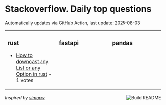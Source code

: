 # Stackoverflow. Daily top questions 

Automatically updates via GitHub Action, last update: <!-- date starts -->2025-08-03<!-- date ends -->


<table><tr><td valign="top" width="33%">

### rust
<!-- rust starts -->
* [How to downcast any List or any Option in rust](https://stackoverflow.com/questions/79723390/how-to-downcast-any-list-or-any-option-in-rust) - 1 votes
<!-- rust ends -->
</td><td valign="top" width="34%">


### fastapi
<!-- fastapi starts -->

<!-- fastapi ends -->
</td><td valign="top" width="34%">


### pandas
<!-- pandas starts -->

<!-- pandas ends -->
</td></tr></table>

<a href="https://github.com/hp0404/hp0404/actions"><img src="https://github.com/hp0404/hp0404/workflows/Build%20README/badge.svg" align="right" alt="Build README"></a> <p>*Inspired by  [simonw](https://github.com/simonw/simonw)*</p>
